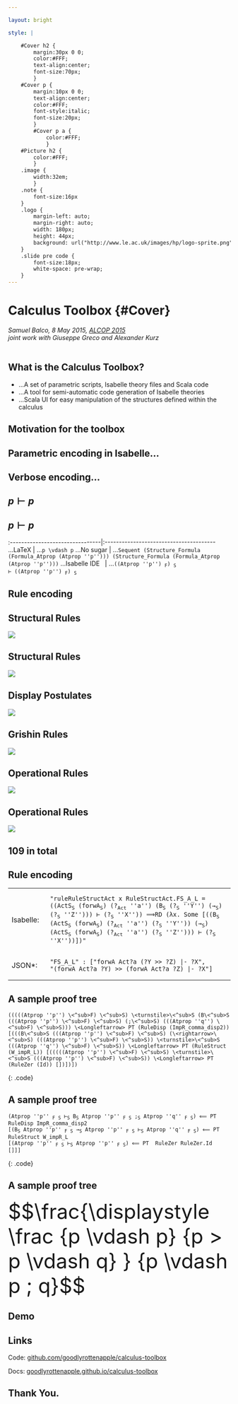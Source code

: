 ```yaml
---

layout: bright

style: |

    #Cover h2 {
        margin:30px 0 0;
        color:#FFF;
        text-align:center;
        font-size:70px;
        }
    #Cover p {
        margin:10px 0 0;
        text-align:center;
        color:#FFF;
        font-style:italic;
        font-size:20px;
        }
        #Cover p a {
            color:#FFF;
            }
    #Picture h2 {
        color:#FFF;
        }
    .image {
        width:32em;
        }
    .note {
        font-size:16px
    }
    .logo {
        margin-left: auto;
        margin-right: auto;
        width: 180px;
        height: 44px;
        background: url("http://www.le.ac.uk/images/hp/logo-sprite.png") no-repeat scroll 0% 0% / 100% auto transparent;
    }
    .slide pre code {
        font-size:18px;
        white-space: pre-wrap;
    }
---
```


# Calculus Toolbox {#Cover}

*Samuel Balco, 8 May 2015, [ALCOP 2015](http://www.appliedlogictudelft.nl/alcop-2015/)  
joint work with Giuseppe Greco and Alexander Kurz*
<br>
<br>

<div class="logo"></div>


## What is the Calculus Toolbox?

+   ...A set of parametric scripts, Isabelle theory files and Scala code
+   ...A tool for semi-automatic code generation of Isabelle theories
+   ...Scala UI for easy manipulation of the structures defined within the calculus

## **Motivation for the toolbox**

## **Parametric encoding in Isabelle...**

## **Verbose encoding...**

## **$p \vdash p$**

## $p \vdash p$


:--------------------------------|:---------------------------------------
...LaTeX                         | ...`p \vdash p`
...No&nbsp;sugar                 | ...`Sequent (Structure_Formula (Formula_Atprop (Atprop ''p''))) (Structure_Formula (Formula_Atprop (Atprop ''p'')))`
...Isabelle&nbsp;IDE&nbsp;&nbsp; | ...<code>((Atprop ''p'') <sub>F</sub>) <sub>S</sub> ⊢ ((Atprop ''p'') <sub>F</sub>) <sub>S</sub></code>


## **Rule encoding**


## Structural Rules

<img class="image" src="https://rawgit.com/goodlyrottenapple/alcop2015/gh-pages/files/structural1.svg">

## Structural Rules

<img class="image" src="https://rawgit.com/goodlyrottenapple/alcop2015/gh-pages/files/structural2.svg">

## Display Postulates

<img class="image" src="https://rawgit.com/goodlyrottenapple/alcop2015/gh-pages/files/display.svg">

## Grishin Rules

<img class="image" src="https://rawgit.com/goodlyrottenapple/alcop2015/gh-pages/files/grishin.svg">

## Operational Rules

<img class="image" src="https://rawgit.com/goodlyrottenapple/alcop2015/gh-pages/files/op1.svg">

## Operational Rules

<img class="image" src="https://rawgit.com/goodlyrottenapple/alcop2015/gh-pages/files/op2.svg">


## **109 in total**

## Rule encoding

<table>
    <tr class="next">
        <td>Isabelle:&nbsp;&nbsp;</td>
        <td><pre><code>"ruleRuleStructAct x RuleStructAct.FS_A_L = ((ActS<sub>S</sub> (forwA<sub>S</sub>) (?<sub>Act</sub> ''a'') (B<sub>S</sub> (?<sub>S</sub> ''Y'') (→<sub>S</sub>) (?<sub>S</sub> ''Z''))) ⊢ (?<sub>S</sub> ''X'')) ⟹RD (λx. Some [((B<sub>S</sub> (ActS<sub>S</sub> (forwA<sub>S</sub>) (?<sub>Act</sub> ''a'') (?<sub>S</sub> ''Y'')) (→<sub>S</sub>) (ActS<sub>S</sub> (forwA<sub>S</sub>) (?<sub>Act</sub> ''a'') (?<sub>S</sub> ''Z''))) ⊢ (?<sub>S</sub> ''X''))])"</code></pre></td>
    </tr>
    <tr class="next">
        <td>JSON*: </td>
        <td><pre class="code"><code>"FS_A_L" : ["forwA Act?a (?Y >> ?Z) |- ?X", 
"(forwA Act?a ?Y) >> (forwA Act?a ?Z) |- ?X"]</code></pre></td>
    </tr>
</table>

 
## A sample proof tree

<pre markdown="1"><code>(((((Atprop ''p'') \&lt;^sub>F) \&lt;^sub>S) \&lt;turnstile>\&lt;^sub>S (B\&lt;^sub>S (((Atprop ''p'') \&lt;^sub>F) \&lt;^sub>S) (;\&lt;^sub>S) (((Atprop ''q'') \&lt;^sub>F) \&lt;^sub>S))) \&lt;Longleftarrow> PT (RuleDisp (ImpR_comma_disp2)) [(((B\&lt;^sub>S (((Atprop ''p'') \&lt;^sub>F) \&lt;^sub>S) (\&lt;rightarrow>\&lt;^sub>S) (((Atprop ''p'') \&lt;^sub>F) \&lt;^sub>S)) \&lt;turnstile>\&lt;^sub>S (((Atprop ''q'') \&lt;^sub>F) \&lt;^sub>S)) \&lt;Longleftarrow> PT (RuleStruct (W_impR_L)) [(((((Atprop ''p'') \&lt;^sub>F) \&lt;^sub>S) \&lt;turnstile>\&lt;^sub>S (((Atprop ''p'') \&lt;^sub>F) \&lt;^sub>S)) \&lt;Longleftarrow> PT (RuleZer (Id)) [])])])
</code></pre>
{: .code}


## A sample proof tree

<pre><code>(Atprop ''p'' <sub>F</sub> <sub>S</sub> ⊢<sub>S</sub> B<sub>S</sub> Atprop ''p'' <sub>F</sub> <sub>S</sub> ;<sub>S</sub> Atprop ''q'' <sub>F</sub> <sub>S</sub>) ⟸ PT  RuleDisp ImpR_comma_disp2  
[(B<sub>S</sub> Atprop ''p'' <sub>F</sub> <sub>S</sub> →<sub>S</sub> Atprop ''p'' <sub>F</sub> <sub>S</sub> ⊢<sub>S</sub> Atprop ''q'' <sub>F</sub> <sub>S</sub>) ⟸ PT  RuleStruct W_impR_L
[(Atprop ''p'' <sub>F</sub> <sub>S</sub> ⊢<sub>S</sub> Atprop ''p'' <sub>F</sub> <sub>S</sub>) ⟸ PT  RuleZer RuleZer.Id  []]]</code></pre>
{: .code}


## A sample proof tree

<div style="font-size:46px">
$$\frac{\displaystyle \frac
{p \vdash p}
{p > p \vdash q} }
{p \vdash p ; q}$$
</div>


## __Demo__

## Links

Code: [github.com/goodlyrottenapple/calculus-toolbox](https://github.com/goodlyrottenapple/calculus-toolbox/)

Docs: [goodlyrottenapple.github.io/calculus-toolbox](https://goodlyrottenapple.github.io/calculus-toolbox/)

## __Thank You.__
